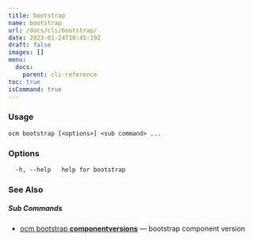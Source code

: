 ```yaml
---
title: bootstrap
name: bootstrap
url: /docs/cli/bootstrap/
date: 2023-01-24T10:45:19Z
draft: false
images: []
menu:
  docs:
    parent: cli-reference
toc: true
isCommand: true
---
```

### Usage

```
ocm bootstrap [<options>] <sub command> ...
```

### Options

```
  -h, --help   help for bootstrap
```

### See Also



##### Sub Commands

* [ocm bootstrap <b>componentversions</b>](/docs/cli/bootstrap/componentversions)	 &mdash; bootstrap component version

